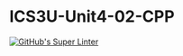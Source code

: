 # ICS3U-Unit4-02-CPP

[![GitHub's Super Linter](https://github.com/Andrew-Ten-Den/ICS3U-Unit4-02-CPP/workflows/GitHub's%20Super%20Linter/badge.svg)](https://github.com/Andrew-Ten-Den/ICS3U-Unit4-02-CPP/actions)
